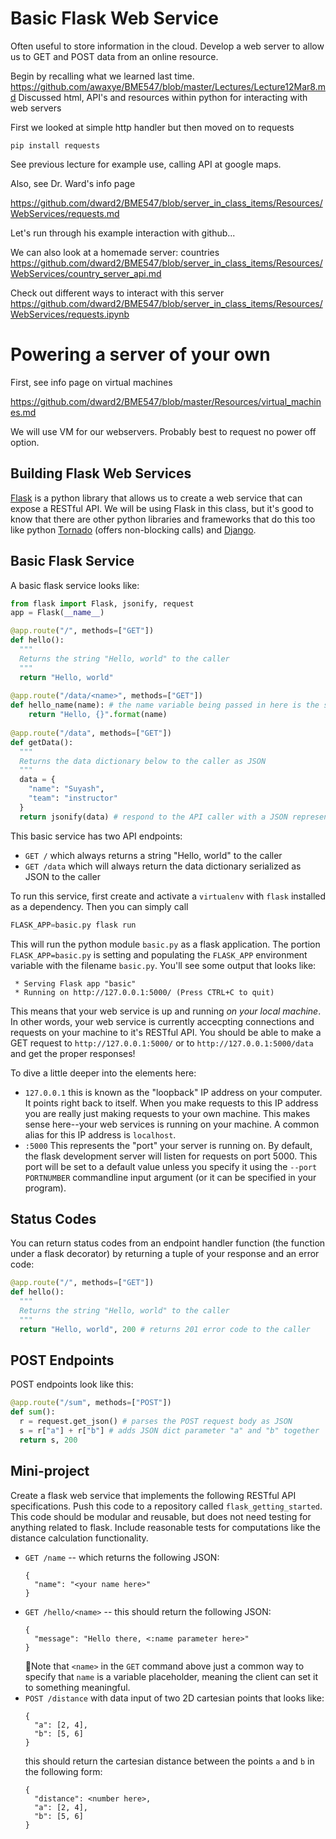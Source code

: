 # Basic Flask Web Service

Often useful to store information in the cloud.
Develop a web server to allow us to GET and POST data from an online resource.

Begin by recalling what we learned last time.
https://github.com/awaxye/BME547/blob/master/Lectures/Lecture12Mar8.md
Discussed html, API's and resources within python for interacting with web servers

First we looked at simple http handler but then moved on to requests

```
pip install requests
```

See previous lecture for example use, calling API at google maps.

Also, see Dr. Ward's info page 

https://github.com/dward2/BME547/blob/server_in_class_items/Resources/WebServices/requests.md

Let's run through his example interaction with github...

We can also look at a homemade server:  countries
https://github.com/dward2/BME547/blob/server_in_class_items/Resources/WebServices/country_server_api.md

Check out different ways to interact with this server
https://github.com/dward2/BME547/blob/server_in_class_items/Resources/WebServices/requests.ipynb


# Powering a server of your own
First, see info page on virtual machines

https://github.com/dward2/BME547/blob/master/Resources/virtual_machines.md

We will use VM for our webservers.  Probably best to request no power off option.


## Building Flask Web Services

[Flask](http://flask.pocoo.org/) is a python library that allows us to create a web service that can expose a RESTful API. We will be using Flask in this class, but it's good to know that there are other python libraries and frameworks that do this too like python [Tornado](http://www.tornadoweb.org/en/stable/) (offers non-blocking calls) and [Django](https://www.djangoproject.com/). 

## Basic Flask Service
A basic flask service looks like:
```py
from flask import Flask, jsonify, request
app = Flask(__name__)

@app.route("/", methods=["GET"])
def hello():
  """
  Returns the string "Hello, world" to the caller
  """
  return "Hello, world"
  
@app.route("/data/<name>", methods=["GET"])
def hello_name(name): # the name variable being passed in here is the string that the client puts in the <name> part of the url
    return "Hello, {}".format(name)
  
@app.route("/data", methods=["GET"])
def getData():
  """
  Returns the data dictionary below to the caller as JSON
  """
  data = {
    "name": "Suyash",
    "team": "instructor"
  }
  return jsonify(data) # respond to the API caller with a JSON representation of data. jsonify is important, as it sets response headers that indicate the respose is in JSON as well

```

This basic service has two API endpoints:
* `GET /` which always returns a string "Hello, world" to the caller
* `GET /data` which will always return the data dictionary serialized as JSON to the caller

To run this service, first create and activate a `virtualenv` with `flask` installed as a dependency. Then you can simply call
```py
FLASK_APP=basic.py flask run
```
This will run the python module `basic.py` as a flask application. The portion `FLASK_APP=basic.py` is setting and populating the `FLASK_APP` environment variable with the filename `basic.py`. You'll see some output that looks like:
```
 * Serving Flask app "basic"
 * Running on http://127.0.0.1:5000/ (Press CTRL+C to quit)
```

This means that your web service is up and running _on your local machine_. In other words, your web service is currently accecpting connections and requests on your machine to it's RESTful API. You should be able to make a GET request to `http://127.0.0.1:5000/` or to `http://127.0.0.1:5000/data` and get the proper responses! 

To dive a little deeper into the elements here:
* `127.0.0.1` this is known as the "loopback" IP address on your computer. It points right back to itself. When you make requests to this IP address you are really just making requests to your own machine. This makes sense here--your web services is running on your machine.  A common alias for this IP address is `localhost`.
* `:5000` This represents the "port" your server is running on. By default, the flask development server will listen for requests on port 5000.  This port will be set to a default value unless you specify it using the `--port PORTNUMBER` commandline input argument (or it can be specified in your program).

## Status Codes
You can return status codes from an endpoint handler function (the function under a flask decorator) by returning a tuple of your response and an error code:
```py
@app.route("/", methods=["GET"])
def hello():
  """
  Returns the string "Hello, world" to the caller
  """
  return "Hello, world", 200 # returns 201 error code to the caller
```
## POST Endpoints
POST endpoints look like this:
```py
@app.route("/sum", methods=["POST"])
def sum():
  r = request.get_json() # parses the POST request body as JSON
  s = r["a"] + r["b"] # adds JSON dict parameter "a" and "b" together
  return s, 200
```

## Mini-project
Create a flask web service that implements the following RESTful API specifications. Push this code to a repository called `flask_getting_started`. This code should be modular and reusable, but does not need testing for anything related to flask. Include reasonable tests for computations like the distance calculation functionality.  
* `GET /name` -- which returns the following JSON:
  ```
  {
    "name": "<your name here>"
  }
  ```
* `GET /hello/<name>` -- this should return the following JSON:
  ```
  {
    "message": "Hello there, <:name parameter here>"
  }
  ```
  :eyes:Note that `<name>` in the `GET` command above just a common way to
  specify that `name` is a variable placeholder, meaning the client can set it to something meaningful. 
* `POST /distance` with data input of two 2D cartesian points that looks like:
  ```
  {
    "a": [2, 4],
    "b": [5, 6]
  }
  ```
  this should return the cartesian distance between the points `a` and `b` in the following form:
  ```
  {
    "distance": <number here>,
    "a": [2, 4],
    "b": [5, 6]
  }
  ```


